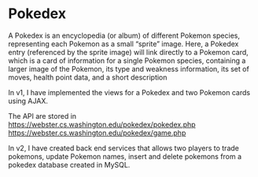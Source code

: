 # Pokedex
A Pokedex is an encyclopedia (or album) of different Pokemon species, representing each Pokemon as a small “sprite” image. Here, a Pokedex entry (referenced by the sprite image) will link directly to a Pokemon card, which is a card of information for a single Pokemon species, containing a larger image of the Pokemon, its type and weakness information, its set of moves, health point data, and a short description

In v1, I have implemented the views for a Pokedex and two Pokemon cards using AJAX. 

The API are stored in https://webster.cs.washington.edu/pokedex/pokedex.php https://webster.cs.washington.edu/pokedex/game.php

In v2, I have created back end services that allows two players to trade pokemons, update Pokemon names, insert and delete pokemons from a pokedex database created in MySQL.
